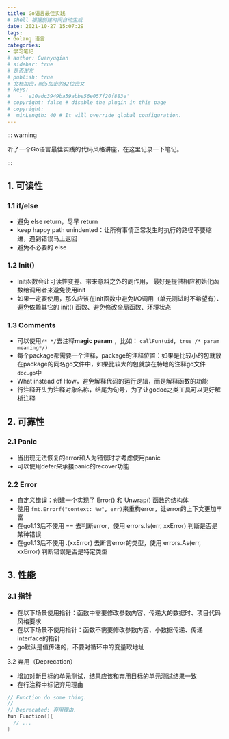 ```yaml
---
title: Go语言最佳实践
# shell 根据创建时间自动生成
date: 2021-10-27 15:07:29
tags:
- Golang 语言
categories:
- 学习笔记
# author: Guanyuqian
# sidebar: true
# 是否发布
# publish: true
# 文档加密，md5加密的32位密文
# keys:
# 	- 'e10adc3949ba59abbe56e057f20f883e'
# copyright: false # disable the plugin in this page 
# copyright:
#  minLength: 40 # It will override global configuration. 
---
```


::: warning

听了一个Go语言最佳实践的代码风格讲座，在这里记录一下笔记。

:::

<!-- more -->

## 1. 可读性

### 1.1 if/else 

- 避免 else return，尽早 return
- keep happy path unindented：让所有事情正常发生时执行的路径不要缩进，遇到错误马上返回
- 避免不必要的 else

###  1.2 Init()

- Init函数会让可读性变差、带来意料之外的副作用， 最好是提供相应初始化函数给调用者来避免使用init
- 如果一定要使用，那么应该在init函数中避免I/O调用（单元测试时不希望有）、避免依赖其它的 init() 函数、避免修改全局函数、环境状态

### 1.3 Comments 

- 可以使用`/* */`去注释**magic param** ，比如： `callFun(uid, true /* param meaning*/)`
- 每个package都需要一个注释，package的注释位置：如果是比较小的包就放在package的同名go文件中，如果比较大的包就放在特地的注释go文件`doc.go`中
- What instead of How，避免解释代码的运行逻辑，而是解释函数的功能
- 行注释开头为注释对象名称，结尾为句号，为了让godoc之类工具可以更好解析注释

## 2. 可靠性

### 2.1 Panic

- 当出现无法恢复的error和人为错误时才考虑使用panic
- 可以使用defer来承接panic的recover功能

### 2.2 Error

- 自定义错误：创建一个实现了 Error() 和 Unwrap() 函数的结构体 
- 使用 `fmt.Errorf("context: %w", err)`来重构error，让error的上下文更加丰富
- 在go1.13后不使用 == 去判断error，使用 errors.Is(err, xxError) 判断是否是某种错误 
- 在go1.13后不使用 .(xxError) 去断言error的类型，使用 errors.As(err, xxError) 判断错误是否是特定类型



## 3. 性能

### 3.1 指针

- 在以下场景使用指针：函数中需要修改参数内容、传递大的数据时、项目代码风格要求
- 在以下场景不使用指针：函数不需要修改参数内容、小数据传递、传递interface的指针
- go默认是值传递的，不要对循环中的变量取地址

3.2 弃用（Deprecation）

- 增加对新目标的单元测试，结果应该和弃用目标的单元测试结果一致
- 在行注释中标记弃用理由

```go
// Function do some thing.
// 
// Deprecated: 弃用理由.
fun Function(){
  // ...
}
```

